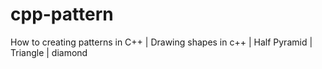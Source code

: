 # cpp-pattern
How to creating patterns in C++ | Drawing shapes in c++ | Half Pyramid | Triangle | diamond

